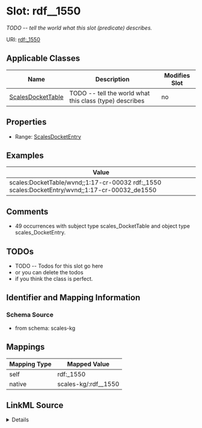 

# Slot: rdf__1550


_TODO -- tell the world what this slot (predicate) describes._





URI: [rdf:_1550](http://www.w3.org/1999/02/22-rdf-syntax-ns#_1550)



<!-- no inheritance hierarchy -->





## Applicable Classes

| Name | Description | Modifies Slot |
| --- | --- | --- |
| [ScalesDocketTable](../classes/ScalesDocketTable.md) | TODO -- tell the world what this class (type) describes |  no  |







## Properties

* Range: [ScalesDocketEntry](../classes/ScalesDocketEntry.md)






## Examples

| Value |
| --- |
| scales:DocketTable/wvnd;;1:17-cr-00032 rdf:_1550 scales:DocketEntry/wvnd;;1:17-cr-00032_de1550 |

## Comments

* 49 occurrences with subject type scales_DocketTable and object type scales_DocketEntry.

## TODOs

* TODO -- Todos for this slot go here
* or you can delete the todos
* if you think the class is perfect.

## Identifier and Mapping Information







### Schema Source


* from schema: scales-kg




## Mappings

| Mapping Type | Mapped Value |
| ---  | ---  |
| self | rdf:_1550 |
| native | scales-kg/:rdf__1550 |




## LinkML Source

<details>
```yaml
name: rdf__1550
description: TODO -- tell the world what this slot (predicate) describes.
todos:
- TODO -- Todos for this slot go here
- or you can delete the todos
- if you think the class is perfect.
comments:
- 49 occurrences with subject type scales_DocketTable and object type scales_DocketEntry.
examples:
- value: scales:DocketTable/wvnd;;1:17-cr-00032 rdf:_1550 scales:DocketEntry/wvnd;;1:17-cr-00032_de1550
from_schema: scales-kg
rank: 1000
slot_uri: rdf:_1550
alias: rdf__1550
domain_of:
- scales_DocketTable
range: scales_DocketEntry

```
</details>